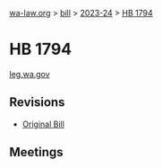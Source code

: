 [wa-law.org](/) > [bill](/bill/) > [2023-24](/bill/2023-24/) > [HB 1794](/bill/2023-24/hb/1794/)

# HB 1794
[leg.wa.gov](https://app.leg.wa.gov/billsummary?BillNumber=1794&Year=2023&Initiative=false)

## Revisions
* [Original Bill](1/)

## Meetings
